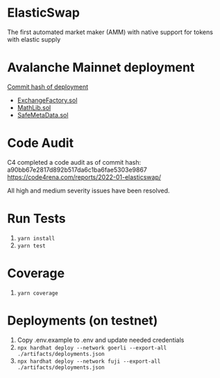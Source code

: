 # ElasticSwap

The first automated market maker (AMM) with native support for tokens with elastic supply

# Avalanche Mainnet deployment
[Commit hash of deployment](https://github.com/ElasticSwap/elasticswap/commit/4e6fb2c62dbfcb88534ec4cb160a8a8de09c0d1b)

- [ExchangeFactory.sol](https://snowtrace.io/address/0xca07326c7a669f937c70451c47083e09626077d0)
- [MathLib.sol](https://snowtrace.io/address/0x28e3f7d60369e734287e8201be94ea022b2ab32a)
- [SafeMetaData.sol](https://snowtrace.io/address/0x14470bff8ff76ef40ad693855a3704427655003f)

# Code Audit
C4 completed a code audit as of commit hash: a90bb67e2817d892b517da6c1ba6fae5303e9867
https://code4rena.com/reports/2022-01-elasticswap/

All high and medium severity issues have been resolved. 

# Run Tests
1. `yarn install`
2. `yarn test`

# Coverage
1. `yarn coverage`

# Deployments (on testnet)
1. Copy .env.example to .env and update needed credentials
1. `npx hardhat deploy --network goerli --export-all ./artifacts/deployments.json`
1. `npx hardhat deploy --network fuji --export-all ./artifacts/deployments.json`


<!-- Verify on etherscan `npx hardhat --network goerli etherscan-verify --api-key <APIKEY>` -->
<!-- Verify on etherscan `npx hardhat --network fuji etherscan-verify --api-key <APIKEY>` -->
